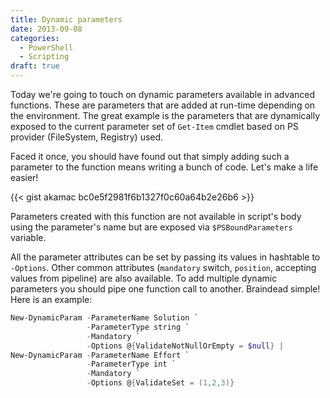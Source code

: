 ```yaml
---
title: Dynamic parameters
date: 2013-09-08
categories:
  - PowerShell
  - Scripting
draft: true
---
```


Today we're going to touch on dynamic parameters available in advanced functions. These are parameters that are added at run-time depending on the environment. The great example is the parameters that are dynamically exposed to the current parameter set of `Get-Item` cmdlet based on PS provider (FileSystem, Registry) used.
  
Faced it once, you should have found out that simply adding such a parameter to the function means writing a bunch of code. Let's make a life easier!

{{< gist akamac bc0e5f2981f6b1327f0c60a64b2e26b6 >}}

Parameters created with this function are not available in script's body using the parameter's name but are exposed via `$PSBoundParameters` variable.
  
All the parameter attributes can be set by passing its values in hashtable to `-Options`. Other common attributes (`mandatory` switch, `position`, accepting values from pipeline) are also available. To add multiple dynamic parameters you should pipe one function call to another. Braindead simple! Here is an example:

```powershell
New-DynamicParam -ParameterName Solution `
                 -ParameterType string `
                 -Mandatory `
                 -Options @{ValidateNotNullOrEmpty = $null} |
New-DynamicParam -ParameterName Effort `
                 -ParameterType int `
                 -Mandatory `
                 -Options @{ValidateSet = (1,2,3)}
```